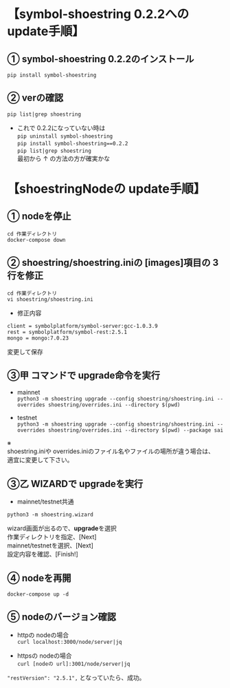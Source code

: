 # 【symbol-shoestring 0.2.2への update手順】
  
## ① symbol-shoestring 0.2.2のインストール  
`pip install symbol-shoestring`  
  
## ② verの確認  
`pip list|grep shoestring`  
  
- これで 0.2.2になっていない時は  
`pip uninstall symbol-shoestring`  
`pip install symbol-shoestring==0.2.2`  
`pip list|grep shoestring`  
最初から ↑ の方法の方が確実かな  
  
# 【shoestringNodeの update手順】  
## ① nodeを停止  
`cd 作業ディレクトリ`  
`docker-compose down`
  
## ② shoestring/shoestring.iniの [images]項目の 3行を修正  
`cd 作業ディレクトリ`  
`vi shoestring/shoestring.ini`  
  
- 修正内容  
```
client = symbolplatform/symbol-server:gcc-1.0.3.9
rest = symbolplatform/symbol-rest:2.5.1
mongo = mongo:7.0.23
```
  
変更して保存  
  
## ③甲 コマンドで upgrade命令を実行  
- mainnet  
`python3 -m shoestring upgrade --config shoestring/shoestring.ini --overrides shoestring/overrides.ini --directory $(pwd)`
  
- testnet  
`python3 -m shoestring upgrade --config shoestring/shoestring.ini --overrides shoestring/overrides.ini --directory $(pwd) --package sai`
  
  
※  
shoestring.iniや overrides.iniのファイル名やファイルの場所が違う場合は、  
適宜に変更して下さい。  
  
## ③乙 WIZARDで upgradeを実行  
- mainnet/testnet共通  

`python3 -m shoestring.wizard`  
  
wizard画面が出るので、**upgrade**を選択  
作業ディレクトリを指定、[Next]  
mainnet/testnetを選択、[Next]  
設定内容を確認、[Finish!]  
  
## ④ nodeを再開  
`docker-compose up -d`  
  
## ⑤ nodeのバージョン確認  
- httpの nodeの場合  
`curl localhost:3000/node/server|jq`

- httpsの nodeの場合    
`curl [nodeの url]:3001/node/server|jq`
  
`"restVersion": "2.5.1",` となっていたら、成功。
  
  
